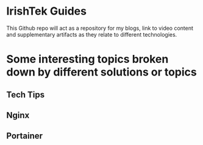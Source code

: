 # IrishTek Guides

This Github repo will act as a repository for my blogs, link to video content and supplementary artifacts as they relate to different technologies. 

# Some interesting topics broken down by different solutions or topics

## Tech Tips

## Nginx

## Portainer




